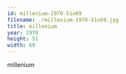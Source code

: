 ```yaml
---
id: millenium-1970-51x69
filename: ./millenium-1970-51x69.jpg
title: millenium
year: 1970
height: 51
width: 69
---
```


millenium